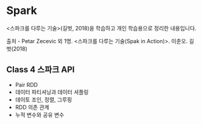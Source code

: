 # Spark

<스파크를 다루는 기술>(길벗, 2018)을 학습하고 개인 학습용으로 정리한 내용입니다.

출처 - Petar Zecevic 외 1명. <스파크를 다루는 기술(Spak in Action)>. 이춘오. 길벗(2018)

## Class 4 스파크 API

* Pair RDD
* 데이터 파티셔닝과 데이터 셔플링
* 데이토 조인, 정렬, 그루핑
* RDD 의존 관계
* 누적 변수와 공유 변수